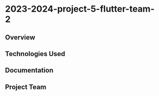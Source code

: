 # 2023-2024-project-5-flutter-team-2

## Overview

## Technologies Used

## Documentation

## Project Team

